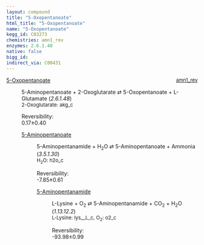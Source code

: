 ```yaml
---
layout: compound
title: "5-Oxopentanoate"
html_title: "5-Oxopentanoate"
name: "5-Oxopentanoate"
kegg_id: C03273
chemistries: amn1_rev
enzymes: 2.6.1.48
native: false
bigg_id:
indirect_via: C00431
---
```

<dl><dt class="rs-product"><a class="link-dark" data-bs-html="true" data-bs-title="KEGG: C03273" data-bs-toggle="tooltip" href="{{ site.url }}{{ site.baseurl }}/compounds/C03273">5-Oxopentanoate</a><span style="float: right; max-width: 40%"><a class="link-dark opacity-50" href="{{ site.url }}{{ site.baseurl }}/chemistries/amn1_rev" style="font-size: small; word-wrap: anywhere;">amn1_rev</a></span></dt><dd><p>5-Aminopentanoate + 2-Oxoglutarate ⇄ 5-Oxopentanoate + L-Glutamate (<i>2.6.1.48</i>)<br/><span style="font-size: small;"><span data-bs-html="true" data-bs-title="KEGG: C00026" data-bs-toggle="tooltip">2-Oxoglutarate</span>: akg_c</span><br/><div class="reversibility_info">Reversibility: <div class="progress"><div aria-valuemax="100" aria-valuemin="0" aria-valuenow="0" class="progress-bar bg-success" role="progressbar" style="width: 0%"></div></div><span>0.17±0.40</span><div class="progress"><div aria-valuemax="10" aria-valuemin="0" aria-valuenow="0.16683232511716645" class="progress-bar bg-danger" role="progressbar" style="width: 1.67%"></div><div aria-valuemax="10" aria-valuemin="0" aria-valuenow="0.16683232511716645" class="progress-bar bg-warning" role="progressbar" style="width: 4.01%"></div></div></div></p><dl><dt><a class="link-dark" data-bs-html="true" data-bs-title="KEGG: C00431" data-bs-toggle="tooltip" href="{{ site.url }}{{ site.baseurl }}/compounds/C00431">5-Aminopentanoate</a><span style="float: right; max-width: 40%"><a class="link-dark opacity-50" href="{{ site.url }}{{ site.baseurl }}/chemistries/None" style="font-size: small; word-wrap: anywhere;"></a></span></dt><dd><p>5-Aminopentanamide + H<sub>2</sub>O ⇄ 5-Aminopentanoate + Ammonia (<i>3.5.1.30</i>)<br/><span style="font-size: small;"><span data-bs-html="true" data-bs-title="KEGG: C00001" data-bs-toggle="tooltip">H<sub>2</sub>O</span>: h2o_c</span><br/><div class="reversibility_info">Reversibility: <div class="progress" style="flex-direction: row-reverse;"><div aria-valuemax="10" aria-valuemin="0" aria-valuenow="-7.851719516002348" class="progress-bar bg-success" role="progressbar" style="width: 78.52%"></div><div aria-valuemax="10" aria-valuemin="0" aria-valuenow="-7.851719516002348" class="progress-bar bg-warning" role="progressbar" style="width: 6.14%"></div></div><span>-7.85±0.61</span><div class="progress"><div aria-valuemax="10" aria-valuemin="0" aria-valuenow="-7.851719516002348" class="progress-bar bg-danger" role="progressbar" style="width: 0%"></div></div></div></p><dl><dt><a class="link-dark" data-bs-html="true" data-bs-title="KEGG: C00990" data-bs-toggle="tooltip" href="{{ site.url }}{{ site.baseurl }}/compounds/C00990">5-Aminopentanamide</a><span style="float: right; max-width: 40%"><a class="link-dark opacity-50" href="{{ site.url }}{{ site.baseurl }}/chemistries/None" style="font-size: small; word-wrap: anywhere;"></a></span></dt><dd><p>L-Lysine + O<sub>2</sub> ⇄ 5-Aminopentanamide + CO<sub>2</sub> + H<sub>2</sub>O (<i>1.13.12.2</i>)<br/><span style="font-size: small;"><span data-bs-html="true" data-bs-title="KEGG: C00047" data-bs-toggle="tooltip">L-Lysine</span>: lys__L_c, <span data-bs-html="true" data-bs-title="KEGG: C00007" data-bs-toggle="tooltip">O<sub>2</sub></span>: o2_c</span><br/><div class="reversibility_info">Reversibility: <div class="progress" style="flex-direction: row-reverse;"><div aria-valuemax="10" aria-valuemin="0" aria-valuenow="-93.98245323627194" class="progress-bar bg-success" role="progressbar" style="width: 939.82%"></div></div><span>-93.98±0.99</span><div class="progress"><div aria-valuemax="10" aria-valuemin="0" aria-valuenow="-93.98245323627194" class="progress-bar bg-danger" role="progressbar" style="width: 0%"></div></div></div></p><dl></dl></dd></dl></dd></dl></dd></dl>